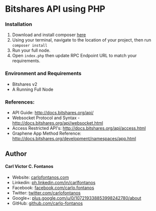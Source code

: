 # Bitshares API using PHP


### Installation
1. Download and install composer [here](https://getcomposer.org/download/)
2. Using your terminal, navigate to the location of your project, then run `composer install` 
3. Run your full node.
4. Open `index.php` then update RPC Endpoint URL to match your requirements. 

### Environment and Requirements
+ Bitshares v2
+ A Running Full Node

### References:
+ API Guide: http://docs.bitshares.org/api/
+ Websocket Protocol and Syntax - http://docs.bitshares.org/api/websocket.html 
+ Access Restricted API's: http://docs.bitshares.org/api/access.html
+ Graphene App Method Reference: http://docs.bitshares.org/development/namespaces/app.html

## Author
#### Carl Victor C. Fontanos
+ Website: [carlofontanos.com](http://www.carlofontanos.com)
+ Linkedin: [ph.linkedin.com/in/carlfontanos](http://ph.linkedin.com/in/carlfontanos)
+ Facebook: [facebook.com/carlo.fontanos](http://facebook.com/carlo.fontanos)
+ Twitter: [twitter.com/carlofontanos](http://twitter.com/carlofontanos)
+ Google+: [plus.google.com/u/0/107219338853998242780/about](https://plus.google.com/u/0/107219338853998242780/about)
+ GitHub: [github.com/carlo-fontanos](https://github.com/carlo-fontanos)